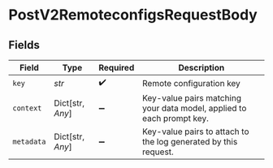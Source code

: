 # PostV2RemoteconfigsRequestBody


## Fields

| Field                                                                 | Type                                                                  | Required                                                              | Description                                                           |
| --------------------------------------------------------------------- | --------------------------------------------------------------------- | --------------------------------------------------------------------- | --------------------------------------------------------------------- |
| `key`                                                                 | *str*                                                                 | :heavy_check_mark:                                                    | Remote configuration key                                              |
| `context`                                                             | Dict[str, *Any*]                                                      | :heavy_minus_sign:                                                    | Key-value pairs matching your data model, applied to each prompt key. |
| `metadata`                                                            | Dict[str, *Any*]                                                      | :heavy_minus_sign:                                                    | Key-value pairs to attach to the log generated by this request.       |